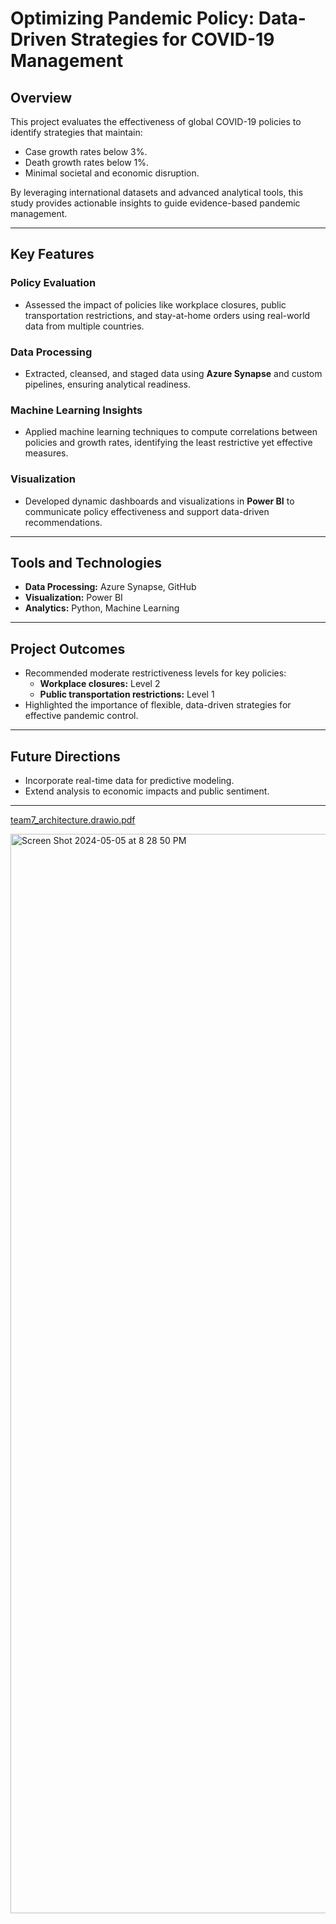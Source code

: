 # Optimizing Pandemic Policy: Data-Driven Strategies for COVID-19 Management

## Overview
This project evaluates the effectiveness of global COVID-19 policies to identify strategies that maintain:
- Case growth rates below 3%.
- Death growth rates below 1%.
- Minimal societal and economic disruption.

By leveraging international datasets and advanced analytical tools, this study provides actionable insights to guide evidence-based pandemic management.

---

## Key Features

### Policy Evaluation
- Assessed the impact of policies like workplace closures, public transportation restrictions, and stay-at-home orders using real-world data from multiple countries.

### Data Processing
- Extracted, cleansed, and staged data using **Azure Synapse** and custom pipelines, ensuring analytical readiness.

### Machine Learning Insights
- Applied machine learning techniques to compute correlations between policies and growth rates, identifying the least restrictive yet effective measures.

### Visualization
- Developed dynamic dashboards and visualizations in **Power BI** to communicate policy effectiveness and support data-driven recommendations.

---

## Tools and Technologies
- **Data Processing:** Azure Synapse, GitHub
- **Visualization:** Power BI
- **Analytics:** Python, Machine Learning

---

## Project Outcomes
- Recommended moderate restrictiveness levels for key policies:
  - **Workplace closures:** Level 2
  - **Public transportation restrictions:** Level 1
- Highlighted the importance of flexible, data-driven strategies for effective pandemic control.

---

## Future Directions
- Incorporate real-time data for predictive modeling.
- Extend analysis to economic impacts and public sentiment.

---

[team7_architecture.drawio.pdf](https://github.com/smileyfish4/310_Team7/files/15215024/team7_architecture.drawio.pdf)


<img width="1727" alt="Screen Shot 2024-05-05 at 8 28 50 PM" src="https://github.com/smileyfish4/310_Team7/assets/144256768/e8dd9979-1fb1-4a06-833d-2fa3c2b786da">


